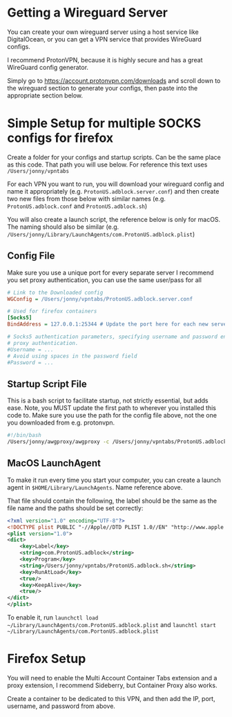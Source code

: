 # Getting a Wireguard Server

You can create your own wireguard server using a host service like DigitalOcean,
or you can get a VPN service that provides WireGuard configs.

I recommend ProtonVPN, because it is highly secure and has a great WireGuard
config generator.

Simply go to <https://account.protonvpn.com/downloads> and scroll down to the
wireguard section to generate your configs, then paste into the appropriate
section below.

# Simple Setup for multiple SOCKS configs for firefox

Create a folder for your configs and startup scripts. Can be the same place as
this code. That path you will use below. For reference this text uses
`/Users/jonny/vpntabs`

For each VPN you want to run, you will download your wireguard config and name
it appropriately (e.g. `ProtonUS.adblock.server.conf`) and then create two new
files from those below with similar names (e.g. `ProtonUS.adblock.conf` and
`ProtonUS.adblock.sh`)

You will also create a launch script, the reference below is only for macOS. The
naming should also be similar (e.g.
`/Users/jonny/Library/LaunchAgents/com.ProtonUS.adblock.plist`)

## Config File

Make sure you use a unique port for every separate server
I recommend you set proxy authentication, you can use the same user/pass for all

```ini
# Link to the Downloaded config
WGConfig = /Users/jonny/vpntabs/ProtonUS.adblock.server.conf

# Used for firefox containers
[Socks5]
BindAddress = 127.0.0.1:25344 # Update the port here for each new server

# Socks5 authentication parameters, specifying username and password enables
# proxy authentication.
#Username = ...
# Avoid using spaces in the password field
#Password = ...
```

## Startup Script File

This is a bash script to facilitate startup, not strictly essential, but adds
ease.
Note, you MUST update the first path to wherever you installed this code to.
Make sure you use the path for the config file above, not the one you downloaded
from e.g. protonvpn.

```bash
#!/bin/bash
/Users/jonny/awgproxy/awgproxy -c /Users/jonny/vpntabs/ProtonUS.adblock.conf
```

## MacOS LaunchAgent

To make it run every time you start your computer, you can create a launch agent
in `$HOME/Library/LaunchAgents`. Name reference above.

That file should contain the following, the label should be the same as the file
name and the paths should be set correctly:

```xml
<?xml version="1.0" encoding="UTF-8"?>
<!DOCTYPE plist PUBLIC "-//Apple//DTD PLIST 1.0//EN" "http://www.apple.com/DTDs/PropertyList-1.0.dtd">
<plist version="1.0">
<dict>
    <key>Label</key>
    <string>com.ProtonUS.adblock</string>
    <key>Program</key>
    <string>/Users/jonny/vpntabs/ProtonUS.adblock.sh</string>
    <key>RunAtLoad</key>
    <true/>
    <key>KeepAlive</key>
    <true/>
</dict>
</plist>
```

To enable it, run
`launchctl load ~/Library/LaunchAgents/com.ProtonUS.adblock.plist` and
`launchtl start ~/Library/LaunchAgents/com.PortonUS.adblock.plist`

# Firefox Setup

You will need to enable the Multi Account Container Tabs extension and a proxy extension, I
recommend Sideberry, but Container Proxy also works.

Create a container to be dedicated to this VPN, and then add the IP, port,
username, and password from above.
